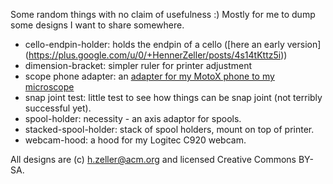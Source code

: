 Some random things with no claim of usefulness :) Mostly for me to dump
some designs I want to share somewhere.

   - cello-endpin-holder: holds the endpin of a cello ([here an early version] (https://plus.google.com/u/0/+HennerZeller/posts/4s14tKttz5i))
   - dimension-bracket: simpler ruler for printer adjustment
   - scope phone adapter: an [adapter for my MotoX phone to my microscope](https://plus.google.com/u/0/+HennerZeller/posts/9eWFhvYqgtb)
   - snap joint test: little test to see how things can be snap joint (not
     terribly successful yet).
   - spool-holder: necessity - an axis adaptor for spools.
   - stacked-spool-holder: stack of spool holders, mount on top of printer.
   - webcam-hood: a hood for my Logitec C920 webcam.

All designs are (c) h.zeller@acm.org and licensed Creative Commons BY-SA.
